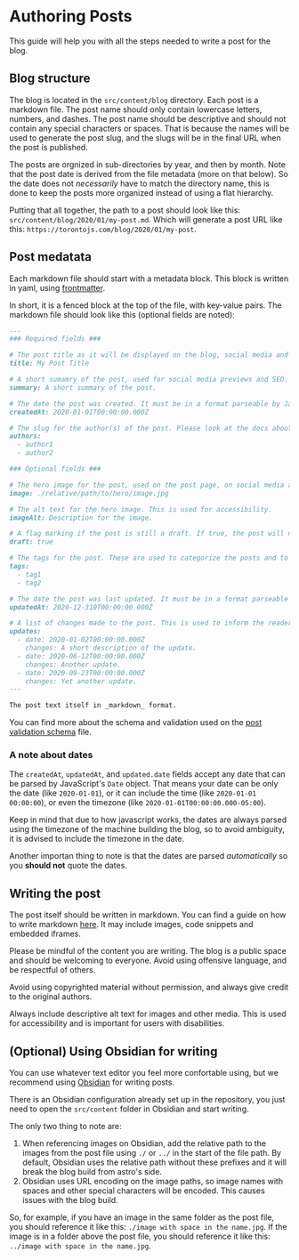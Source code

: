 # Authoring Posts

This guide will help you with all the steps needed to write a post for the blog.

## Blog structure

The blog is located in the `src/content/blog` directory. Each post is a markdown file. The post name should only contain lowercase letters, numbers, and dashes. The post name should be descriptive and should not contain any special characters or spaces. That is because the names will be used to generate the post slug, and the slugs will be in the final URL when the post is published.

The posts are orgnized in sub-directories by year, and then by month.
Note that the post date is derived from the file metadata (more on that below). So the date does not _necessarily_ have to match the directory name, this is done to keep the posts more organized instead of using a flat hierarchy.

Putting that all together, the path to a post should look like this: `src/content/blog/2020/01/my-post.md`. Which will generate a post URL like this: `https://torontojs.com/blog/2020/01/my-post`.

## Post medatata

Each markdown file should start with a metadata block. This block is written in yaml, using [frontmatter](https://daily-dev-tips.com/posts/what-exactly-is-frontmatter/).

In short, it is a fenced block at the top of the file, with key-value pairs. The markdown file should look like this (optional fields are noted):

```markdown
---
### Required fields ###

# The post title as it will be displayed on the blog, social media and on search engines.
title: My Post Title

# A short sumamry of the post, used for social media previews and SEO.
summary: A short summary of the post.

# The date the post was created. It must be in a format parseable by JavaScript's Date object. It is advised to include the time and timezone to avoid ambiguity.
createdAt: 2020-01-01T00:00:00.000Z

# The slug for the author(s) of the post. Please look at the docs about adding authors.
authors:
  - author1
  - author2

### Optional fields ###

# The hero image for the post, used on the post page, on social media and by search engines. It should be a relative path to the image from the post file.
image: ./relative/path/to/hero/image.jpg

# The alt text for the hero image. This is used for accessibility.
imageAlt: Description for the image.

# A flag marking if the post is still a draft. If true, the post will not be published on the blog.
draft: true

# The tags for the post. These are used to categorize the posts and to help users find related content. It should be a list of strings.
tags:
  - tag1
  - tag2

# The date the post was last updated. It must be in a format parseable by JavaScript's Date object. It is advised to include the time and timezone to avoid ambiguity.
updatedAt: 2020-12-310T00:00:00.000Z

# A list of changes made to the post. This is used to inform the readers of updates to the post. Should include both the "date" and "changes" fields.
updates:
  - date: 2020-01-02T00:00:00.000Z
    changes: A short description of the update.
  - date: 2020-06-12T00:00:00.000Z
    changes: Another update.
  - date: 2020-09-23T00:00:00.000Z
    changes: Yet another update.
---

The post text itself in _markdown_ format.
```

You can find more about the schema and validation used on the [post validation schema](../../schemas/blog.ts) file.

### A note about dates

The `createdAt`, `updatedAt`, and `updated.date` fields accept any date that can be parsed by JavaScript's `Date` object. That means your date can be only the date (like `2020-01-01`), or it can include the time (like `2020-01-01 00:00:00`), or even the timezone (like `2020-01-01T00:00:00.000-05:00`).

Keep in mind that due to how javascript works, the dates are always parsed using the timezone of the machine building the blog, so to avoid ambiguity, it is advised to include the timezone in the date.

Another importan thing to note is that the dates are parsed _automatically_ so you **should not** quote the dates.

## Writing the post

The post itself should be written in markdown. You can find a guide on how to write markdown [here](https://www.markdownguide.org/).
It may include images, code snippets and embedded iframes.

Please be mindful of the content you are writing. The blog is a public space and should be welcoming to everyone. Avoid using offensive language, and be respectful of others.

Avoid using copyrighted material without permission, and always give credit to the original authors.

Always include descriptive alt text for images and other media. This is used for accessibility and is important for users with disabilities.

## (Optional) Using Obsidian for writing

You can use whatever text editor you feel more confortable using, but we recommend using [Obsidian](https://obsidian.md/) for writing posts.

There is an Obsidian configuration already set up in the repository, you just need to open the `src/content` folder in Obsidian and start writing.

The only two thing to note are:

1. When referencing images on Obsidian, add the relative path to the images from the post file using `./` or `../` in the start of the file path. By default, Obsidian uses the relative path without these prefixes and it will break the blog build from astro's side.
2. Obsidian uses URL encoding on the image paths, so image names with spaces and other special characters will be encoded. This causes issues with the blog build.

So, for example, if you have an image in the same folder as the post file, you should reference it like this: `./image with space in the name.jpg`. If the image is in a folder above the post file, you should reference it like this: `../image with space in the name.jpg`.
